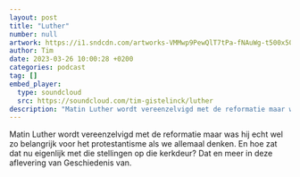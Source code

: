 ```yaml
---
layout: post
title: "Luther"
number: null
artwork: https://i1.sndcdn.com/artworks-VMMwp9PewQlT7tPa-fNAuWg-t500x500.jpg
author: Tim
date: 2023-03-26 10:00:28 +0200
categories: podcast
tag: []
embed_player:
  type: soundcloud
  src: https://soundcloud.com/tim-gistelinck/luther
description: "Matin Luther wordt vereenzelvigd met de reformatie maar was hij echt wel zo belangrijk voor het protestantisme als we allemaal denken."
---
```

Matin Luther wordt vereenzelvigd met de reformatie maar was hij echt wel zo belangrijk voor het protestantisme als we allemaal denken. En hoe zat dat nu eigenlijk met die stellingen op die kerkdeur? Dat en meer in deze aflevering van Geschiedenis van.